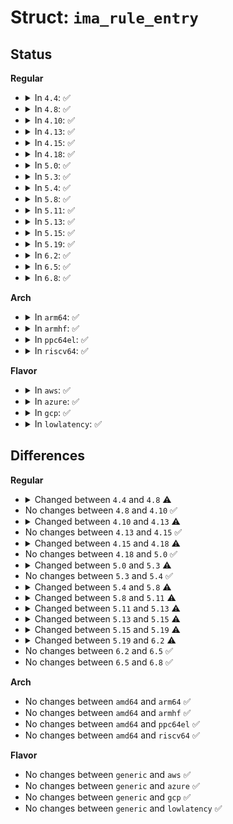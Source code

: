 # Struct: <code>ima_rule_entry</code>

## Status
<b>Regular</b>
<ul>
<li>
<details>
<summary>In <code>4.4</code>: ✅</summary>

```c
struct ima_rule_entry {
    struct list_head list;
    int action;
    unsigned int flags;
    enum ima_hooks func;
    int mask;
    long unsigned int fsmagic;
    u8 fsuuid[16];
    kuid_t uid;
    kuid_t fowner;
    struct (anon) lsm[6];
};
```
</details>
</li>
<li>
<details>
<summary>In <code>4.8</code>: ✅</summary>

```c
struct ima_rule_entry {
    struct list_head list;
    int action;
    unsigned int flags;
    enum ima_hooks func;
    int mask;
    long unsigned int fsmagic;
    u8 fsuuid[16];
    kuid_t uid;
    kuid_t fowner;
    int pcr;
    struct (anon) lsm[6];
};
```
</details>
</li>
<li>
<details>
<summary>In <code>4.10</code>: ✅</summary>

```c
struct ima_rule_entry {
    struct list_head list;
    int action;
    unsigned int flags;
    enum ima_hooks func;
    int mask;
    long unsigned int fsmagic;
    u8 fsuuid[16];
    kuid_t uid;
    kuid_t fowner;
    int pcr;
    struct (anon) lsm[6];
};
```
</details>
</li>
<li>
<details>
<summary>In <code>4.13</code>: ✅</summary>

```c
struct ima_rule_entry {
    struct list_head list;
    int action;
    unsigned int flags;
    enum ima_hooks func;
    int mask;
    long unsigned int fsmagic;
    uuid_t fsuuid;
    kuid_t uid;
    kuid_t fowner;
    bool (*uid_op)(kuid_t, kuid_t);
    bool (*fowner_op)(kuid_t, kuid_t);
    int pcr;
    struct (anon) lsm[6];
};
```
</details>
</li>
<li>
<details>
<summary>In <code>4.15</code>: ✅</summary>

```c
struct ima_rule_entry {
    struct list_head list;
    int action;
    unsigned int flags;
    enum ima_hooks func;
    int mask;
    long unsigned int fsmagic;
    uuid_t fsuuid;
    kuid_t uid;
    kuid_t fowner;
    bool (*uid_op)(kuid_t, kuid_t);
    bool (*fowner_op)(kuid_t, kuid_t);
    int pcr;
    struct (anon) lsm[6];
};
```
</details>
</li>
<li>
<details>
<summary>In <code>4.18</code>: ✅</summary>

```c
struct ima_rule_entry {
    struct list_head list;
    int action;
    unsigned int flags;
    enum ima_hooks func;
    int mask;
    long unsigned int fsmagic;
    uuid_t fsuuid;
    kuid_t uid;
    kuid_t fowner;
    bool (*uid_op)(kuid_t, kuid_t);
    bool (*fowner_op)(kuid_t, kuid_t);
    int pcr;
    struct (anon) lsm[6];
    char *fsname;
};
```
</details>
</li>
<li>
<details>
<summary>In <code>5.0</code>: ✅</summary>

```c
struct ima_rule_entry {
    struct list_head list;
    int action;
    unsigned int flags;
    enum ima_hooks func;
    int mask;
    long unsigned int fsmagic;
    uuid_t fsuuid;
    kuid_t uid;
    kuid_t fowner;
    bool (*uid_op)(kuid_t, kuid_t);
    bool (*fowner_op)(kuid_t, kuid_t);
    int pcr;
    struct (anon) lsm[6];
    char *fsname;
};
```
</details>
</li>
<li>
<details>
<summary>In <code>5.3</code>: ✅</summary>

```c
struct ima_rule_entry {
    struct list_head list;
    int action;
    unsigned int flags;
    enum ima_hooks func;
    int mask;
    long unsigned int fsmagic;
    uuid_t fsuuid;
    kuid_t uid;
    kuid_t fowner;
    bool (*uid_op)(kuid_t, kuid_t);
    bool (*fowner_op)(kuid_t, kuid_t);
    int pcr;
    struct (anon) lsm[6];
    char *fsname;
    struct ima_template_desc *template;
};
```
</details>
</li>
<li>
<details>
<summary>In <code>5.4</code>: ✅</summary>

```c
struct ima_rule_entry {
    struct list_head list;
    int action;
    unsigned int flags;
    enum ima_hooks func;
    int mask;
    long unsigned int fsmagic;
    uuid_t fsuuid;
    kuid_t uid;
    kuid_t fowner;
    bool (*uid_op)(kuid_t, kuid_t);
    bool (*fowner_op)(kuid_t, kuid_t);
    int pcr;
    struct (anon) lsm[6];
    char *fsname;
    struct ima_template_desc *template;
};
```
</details>
</li>
<li>
<details>
<summary>In <code>5.8</code>: ✅</summary>

```c
struct ima_rule_entry {
    struct list_head list;
    int action;
    unsigned int flags;
    enum ima_hooks func;
    int mask;
    long unsigned int fsmagic;
    uuid_t fsuuid;
    kuid_t uid;
    kuid_t fowner;
    bool (*uid_op)(kuid_t, kuid_t);
    bool (*fowner_op)(kuid_t, kuid_t);
    int pcr;
    struct (anon) lsm[6];
    char *fsname;
    char *keyrings;
    struct ima_template_desc *template;
};
```
</details>
</li>
<li>
<details>
<summary>In <code>5.11</code>: ✅</summary>

```c
struct ima_rule_entry {
    struct list_head list;
    int action;
    unsigned int flags;
    enum ima_hooks func;
    int mask;
    long unsigned int fsmagic;
    uuid_t fsuuid;
    kuid_t uid;
    kuid_t fowner;
    bool (*uid_op)(kuid_t, kuid_t);
    bool (*fowner_op)(kuid_t, kuid_t);
    int pcr;
    struct (anon) lsm[6];
    char *fsname;
    struct ima_rule_opt_list *keyrings;
    struct ima_template_desc *template;
};
```
</details>
</li>
<li>
<details>
<summary>In <code>5.13</code>: ✅</summary>

```c
struct ima_rule_entry {
    struct list_head list;
    int action;
    unsigned int flags;
    enum ima_hooks func;
    int mask;
    long unsigned int fsmagic;
    uuid_t fsuuid;
    kuid_t uid;
    kuid_t fowner;
    bool (*uid_op)(kuid_t, kuid_t);
    bool (*fowner_op)(kuid_t, kuid_t);
    int pcr;
    struct (anon) lsm[6];
    char *fsname;
    struct ima_rule_opt_list *keyrings;
    struct ima_rule_opt_list *label;
    struct ima_template_desc *template;
};
```
</details>
</li>
<li>
<details>
<summary>In <code>5.15</code>: ✅</summary>

```c
struct ima_rule_entry {
    struct list_head list;
    int action;
    unsigned int flags;
    enum ima_hooks func;
    int mask;
    long unsigned int fsmagic;
    uuid_t fsuuid;
    kuid_t uid;
    kuid_t fowner;
    bool (*uid_op)(kuid_t, kuid_t);
    bool (*fowner_op)(kuid_t, kuid_t);
    int pcr;
    unsigned int allowed_algos;
    struct (anon) lsm[6];
    char *fsname;
    struct ima_rule_opt_list *keyrings;
    struct ima_rule_opt_list *label;
    struct ima_template_desc *template;
};
```
</details>
</li>
<li>
<details>
<summary>In <code>5.19</code>: ✅</summary>

```c
struct ima_rule_entry {
    struct list_head list;
    int action;
    unsigned int flags;
    enum ima_hooks func;
    int mask;
    long unsigned int fsmagic;
    uuid_t fsuuid;
    kuid_t uid;
    kgid_t gid;
    kuid_t fowner;
    kgid_t fgroup;
    bool (*uid_op)(kuid_t, kuid_t);
    bool (*gid_op)(kgid_t, kgid_t);
    bool (*fowner_op)(kuid_t, kuid_t);
    bool (*fgroup_op)(kgid_t, kgid_t);
    int pcr;
    unsigned int allowed_algos;
    struct (anon) lsm[6];
    char *fsname;
    struct ima_rule_opt_list *keyrings;
    struct ima_rule_opt_list *label;
    struct ima_template_desc *template;
};
```
</details>
</li>
<li>
<details>
<summary>In <code>6.2</code>: ✅</summary>

```c
struct ima_rule_entry {
    struct list_head list;
    int action;
    unsigned int flags;
    enum ima_hooks func;
    int mask;
    long unsigned int fsmagic;
    uuid_t fsuuid;
    kuid_t uid;
    kgid_t gid;
    kuid_t fowner;
    kgid_t fgroup;
    bool (*uid_op)(kuid_t, kuid_t);
    bool (*gid_op)(kgid_t, kgid_t);
    bool (*fowner_op)(vfsuid_t, kuid_t);
    bool (*fgroup_op)(vfsgid_t, kgid_t);
    int pcr;
    unsigned int allowed_algos;
    struct (anon) lsm[6];
    char *fsname;
    struct ima_rule_opt_list *keyrings;
    struct ima_rule_opt_list *label;
    struct ima_template_desc *template;
};
```
</details>
</li>
<li>
<details>
<summary>In <code>6.5</code>: ✅</summary>

```c
struct ima_rule_entry {
    struct list_head list;
    int action;
    unsigned int flags;
    enum ima_hooks func;
    int mask;
    long unsigned int fsmagic;
    uuid_t fsuuid;
    kuid_t uid;
    kgid_t gid;
    kuid_t fowner;
    kgid_t fgroup;
    bool (*uid_op)(kuid_t, kuid_t);
    bool (*gid_op)(kgid_t, kgid_t);
    bool (*fowner_op)(vfsuid_t, kuid_t);
    bool (*fgroup_op)(vfsgid_t, kgid_t);
    int pcr;
    unsigned int allowed_algos;
    struct (anon) lsm[6];
    char *fsname;
    struct ima_rule_opt_list *keyrings;
    struct ima_rule_opt_list *label;
    struct ima_template_desc *template;
};
```
</details>
</li>
<li>
<details>
<summary>In <code>6.8</code>: ✅</summary>

```c
struct ima_rule_entry {
    struct list_head list;
    int action;
    unsigned int flags;
    enum ima_hooks func;
    int mask;
    long unsigned int fsmagic;
    uuid_t fsuuid;
    kuid_t uid;
    kgid_t gid;
    kuid_t fowner;
    kgid_t fgroup;
    bool (*uid_op)(kuid_t, kuid_t);
    bool (*gid_op)(kgid_t, kgid_t);
    bool (*fowner_op)(vfsuid_t, kuid_t);
    bool (*fgroup_op)(vfsgid_t, kgid_t);
    int pcr;
    unsigned int allowed_algos;
    struct (anon) lsm[6];
    char *fsname;
    struct ima_rule_opt_list *keyrings;
    struct ima_rule_opt_list *label;
    struct ima_template_desc *template;
};
```
</details>
</li>
</ul>
<b>Arch</b>
<ul>
<li>
<details>
<summary>In <code>arm64</code>: ✅</summary>

```c
struct ima_rule_entry {
    struct list_head list;
    int action;
    unsigned int flags;
    enum ima_hooks func;
    int mask;
    long unsigned int fsmagic;
    uuid_t fsuuid;
    kuid_t uid;
    kuid_t fowner;
    bool (*uid_op)(kuid_t, kuid_t);
    bool (*fowner_op)(kuid_t, kuid_t);
    int pcr;
    struct (anon) lsm[6];
    char *fsname;
    struct ima_template_desc *template;
};
```
</details>
</li>
<li>
<details>
<summary>In <code>armhf</code>: ✅</summary>

```c
struct ima_rule_entry {
    struct list_head list;
    int action;
    unsigned int flags;
    enum ima_hooks func;
    int mask;
    long unsigned int fsmagic;
    uuid_t fsuuid;
    kuid_t uid;
    kuid_t fowner;
    bool (*uid_op)(kuid_t, kuid_t);
    bool (*fowner_op)(kuid_t, kuid_t);
    int pcr;
    struct (anon) lsm[6];
    char *fsname;
    struct ima_template_desc *template;
};
```
</details>
</li>
<li>
<details>
<summary>In <code>ppc64el</code>: ✅</summary>

```c
struct ima_rule_entry {
    struct list_head list;
    int action;
    unsigned int flags;
    enum ima_hooks func;
    int mask;
    long unsigned int fsmagic;
    uuid_t fsuuid;
    kuid_t uid;
    kuid_t fowner;
    bool (*uid_op)(kuid_t, kuid_t);
    bool (*fowner_op)(kuid_t, kuid_t);
    int pcr;
    struct (anon) lsm[6];
    char *fsname;
    struct ima_template_desc *template;
};
```
</details>
</li>
<li>
<details>
<summary>In <code>riscv64</code>: ✅</summary>

```c
struct ima_rule_entry {
    struct list_head list;
    int action;
    unsigned int flags;
    enum ima_hooks func;
    int mask;
    long unsigned int fsmagic;
    uuid_t fsuuid;
    kuid_t uid;
    kuid_t fowner;
    bool (*uid_op)(kuid_t, kuid_t);
    bool (*fowner_op)(kuid_t, kuid_t);
    int pcr;
    struct (anon) lsm[6];
    char *fsname;
    struct ima_template_desc *template;
};
```
</details>
</li>
</ul>
<b>Flavor</b>
<ul>
<li>
<details>
<summary>In <code>aws</code>: ✅</summary>

```c
struct ima_rule_entry {
    struct list_head list;
    int action;
    unsigned int flags;
    enum ima_hooks func;
    int mask;
    long unsigned int fsmagic;
    uuid_t fsuuid;
    kuid_t uid;
    kuid_t fowner;
    bool (*uid_op)(kuid_t, kuid_t);
    bool (*fowner_op)(kuid_t, kuid_t);
    int pcr;
    struct (anon) lsm[6];
    char *fsname;
    struct ima_template_desc *template;
};
```
</details>
</li>
<li>
<details>
<summary>In <code>azure</code>: ✅</summary>

```c
struct ima_rule_entry {
    struct list_head list;
    int action;
    unsigned int flags;
    enum ima_hooks func;
    int mask;
    long unsigned int fsmagic;
    uuid_t fsuuid;
    kuid_t uid;
    kuid_t fowner;
    bool (*uid_op)(kuid_t, kuid_t);
    bool (*fowner_op)(kuid_t, kuid_t);
    int pcr;
    struct (anon) lsm[6];
    char *fsname;
    struct ima_template_desc *template;
};
```
</details>
</li>
<li>
<details>
<summary>In <code>gcp</code>: ✅</summary>

```c
struct ima_rule_entry {
    struct list_head list;
    int action;
    unsigned int flags;
    enum ima_hooks func;
    int mask;
    long unsigned int fsmagic;
    uuid_t fsuuid;
    kuid_t uid;
    kuid_t fowner;
    bool (*uid_op)(kuid_t, kuid_t);
    bool (*fowner_op)(kuid_t, kuid_t);
    int pcr;
    struct (anon) lsm[6];
    char *fsname;
    struct ima_template_desc *template;
};
```
</details>
</li>
<li>
<details>
<summary>In <code>lowlatency</code>: ✅</summary>

```c
struct ima_rule_entry {
    struct list_head list;
    int action;
    unsigned int flags;
    enum ima_hooks func;
    int mask;
    long unsigned int fsmagic;
    uuid_t fsuuid;
    kuid_t uid;
    kuid_t fowner;
    bool (*uid_op)(kuid_t, kuid_t);
    bool (*fowner_op)(kuid_t, kuid_t);
    int pcr;
    struct (anon) lsm[6];
    char *fsname;
    struct ima_template_desc *template;
};
```
</details>
</li>
</ul>

## Differences
<b>Regular</b>
<ul>
<li>
<details>
<summary>Changed between <code>4.4</code> and <code>4.8</code> ⚠️</summary>
<ul>
<li>
<b>Field added. </b>
<code>int pcr</code>
</li>
</ul>
</details>
</li>
<li>
No changes between <code>4.8</code> and <code>4.10</code> ✅
</li>
<li>
<details>
<summary>Changed between <code>4.10</code> and <code>4.13</code> ⚠️</summary>
<ul>
<li>
<b>Field added. </b>
<code>bool (*uid_op)(kuid_t, kuid_t)</code>
</li>
<li>
<b>Field added. </b>
<code>bool (*fowner_op)(kuid_t, kuid_t)</code>
</li>
<li>
<b>Field type changed. </b>
<code>u8 fsuuid[16]</code> ➡️ <code>uuid_t fsuuid</code>
</li>
</ul>
</details>
</li>
<li>
No changes between <code>4.13</code> and <code>4.15</code> ✅
</li>
<li>
<details>
<summary>Changed between <code>4.15</code> and <code>4.18</code> ⚠️</summary>
<ul>
<li>
<b>Field added. </b>
<code>char *fsname</code>
</li>
</ul>
</details>
</li>
<li>
No changes between <code>4.18</code> and <code>5.0</code> ✅
</li>
<li>
<details>
<summary>Changed between <code>5.0</code> and <code>5.3</code> ⚠️</summary>
<ul>
<li>
<b>Field added. </b>
<code>struct ima_template_desc *template</code>
</li>
</ul>
</details>
</li>
<li>
No changes between <code>5.3</code> and <code>5.4</code> ✅
</li>
<li>
<details>
<summary>Changed between <code>5.4</code> and <code>5.8</code> ⚠️</summary>
<ul>
<li>
<b>Field added. </b>
<code>char *keyrings</code>
</li>
</ul>
</details>
</li>
<li>
<details>
<summary>Changed between <code>5.8</code> and <code>5.11</code> ⚠️</summary>
<ul>
<li>
<b>Field type changed. </b>
<code>char *keyrings</code> ➡️ <code>struct ima_rule_opt_list *keyrings</code>
</li>
</ul>
</details>
</li>
<li>
<details>
<summary>Changed between <code>5.11</code> and <code>5.13</code> ⚠️</summary>
<ul>
<li>
<b>Field added. </b>
<code>struct ima_rule_opt_list *label</code>
</li>
</ul>
</details>
</li>
<li>
<details>
<summary>Changed between <code>5.13</code> and <code>5.15</code> ⚠️</summary>
<ul>
<li>
<b>Field added. </b>
<code>unsigned int allowed_algos</code>
</li>
</ul>
</details>
</li>
<li>
<details>
<summary>Changed between <code>5.15</code> and <code>5.19</code> ⚠️</summary>
<ul>
<li>
<b>Field added. </b>
<code>kgid_t gid</code>
</li>
<li>
<b>Field added. </b>
<code>kgid_t fgroup</code>
</li>
<li>
<b>Field added. </b>
<code>bool (*gid_op)(kgid_t, kgid_t)</code>
</li>
<li>
<b>Field added. </b>
<code>bool (*fgroup_op)(kgid_t, kgid_t)</code>
</li>
</ul>
</details>
</li>
<li>
<details>
<summary>Changed between <code>5.19</code> and <code>6.2</code> ⚠️</summary>
<ul>
<li>
<b>Field type changed. </b>
<code>bool (*fowner_op)(kuid_t, kuid_t)</code> ➡️ <code>bool (*fowner_op)(vfsuid_t, kuid_t)</code>
</li>
<li>
<b>Field type changed. </b>
<code>bool (*fgroup_op)(kgid_t, kgid_t)</code> ➡️ <code>bool (*fgroup_op)(vfsgid_t, kgid_t)</code>
</li>
</ul>
</details>
</li>
<li>
No changes between <code>6.2</code> and <code>6.5</code> ✅
</li>
<li>
No changes between <code>6.5</code> and <code>6.8</code> ✅
</li>
</ul>
<b>Arch</b>
<ul>
<li>
No changes between <code>amd64</code> and <code>arm64</code> ✅
</li>
<li>
No changes between <code>amd64</code> and <code>armhf</code> ✅
</li>
<li>
No changes between <code>amd64</code> and <code>ppc64el</code> ✅
</li>
<li>
No changes between <code>amd64</code> and <code>riscv64</code> ✅
</li>
</ul>
<b>Flavor</b>
<ul>
<li>
No changes between <code>generic</code> and <code>aws</code> ✅
</li>
<li>
No changes between <code>generic</code> and <code>azure</code> ✅
</li>
<li>
No changes between <code>generic</code> and <code>gcp</code> ✅
</li>
<li>
No changes between <code>generic</code> and <code>lowlatency</code> ✅
</li>
</ul>
